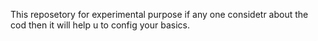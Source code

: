 This reposetory for experimental purpose
if any one considetr about the cod then it will help u to config your basics.
